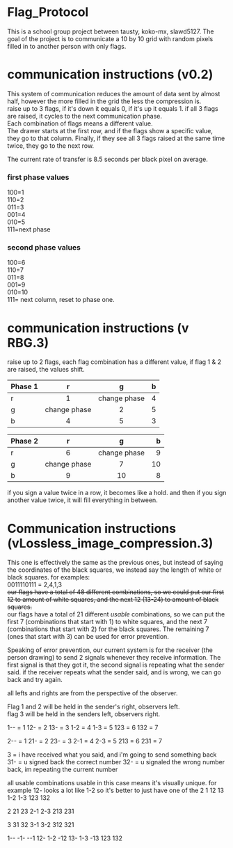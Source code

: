 # Flag_Protocol
This is a school group project between tausty, koko-mx, slawd5127. 
The goal of the project is to communicate a 10 by 10 grid with random pixels filled in to another person with only flags. 
# communication instructions (v0.2)
This system of communication reduces the amount of data sent by almost half, however the more filled in the grid the less the compression is.   
raise up to 3 flags, if it's down it equals 0, if it's up it equals 1. if all 3 flags are raised, it cycles to the next communication phase.     
Each combination of flags means a different value.    
The drawer starts at the first row, and if the flags show a specific value, they go to that column. Finally, if they see all 3 flags raised at the same time twice, they go to the next row. 

The current rate of transfer is 8.5 seconds per black pixel on average. 
### first phase values   
100=1  
110=2  
011=3  
001=4  
010=5   
111=next phase  

### second phase values
100=6  
110=7  
011=8  
001=9  
010=10  
111= next column, reset to phase one. 

# communication instructions (v RBG.3)
raise up to 2 flags, each flag combination has a different value, if flag 1 & 2 are raised, the values shift. 

| Phase 1| r           |   g         | b  |
|:---    |    :----:   |     :----:  |---:|  
| r      | 1           | change phase|4   |   
| g      | change phase| 2           |5   |
| b      | 4           | 5           |3   |  

| Phase 2| r           |   g         | b  |
|:---    |    :----:   |     :----:  |---:|  
| r      | 6           | change phase|9   |   
| g      | change phase| 7           |10  |
| b      | 9           | 10          |8   |

if you sign a value twice in a row, it becomes like a hold.  and then if you sign another value twice, it will fill everything in between.

# Communication instructions (vLossless_image_compression.3)
This one is effectively the same as the previous ones, but instead of saying the coordinates of the black squares, we instead say the length of white or black squares. for examples:     
0011110111 = 2,4,1,3      
 ~~our flags have a total of 48 different combinations, so we could put our first 12 to amount of white squares, and the next 12 (13-24) to amount of black squares.~~   
 our flags have a total of 21 different *usable* combinations, so we can put the first 7 (combinations that start with 1) to white squares, and the next 7 (combinations that start with 2) for the black squares. The remaining 7 (ones that start with 3) can be used for error prevention.   
   
 Speaking of error prevention, our current system is for the receiver (the person drawing) to send 2 signals whenever they receive information. The first signal is that they got it, the second signal is repeating what the sender said. if the receiver repeats what the sender said, and is wrong, we can go back and try again. 

all lefts and rights are from the perspective of the observer.

Flag 1 and 2 will be held in the sender's right, observers left.   
flag 3 will be held in the senders left, observers right.   
   
1-- = 1
12- = 2
13- = 3
1-2 = 4
1-3 = 5
123 = 6
132 = 7

2-- = 1
21- = 2
23- = 3
2-1 = 4
2-3 = 5
213 = 6
231 = 7

3 = i have received what you said, and i'm going to send something back
31- = u signed back the correct number 
32- = u signaled the wrong number back, im repeating the current number

all  usable combinations 
usable in this case means it's visually unique. for example 12- looks  a lot like 1-2 so it's better to just have one of the 2
1
12
13
1-2
1-3
123
132

2
21
23
2-1
2-3
213
231

3
31
32
3-1
3-2
312
321

1--
-1-
--1
12-
1-2
-12
13-
1-3
-13
123
132

